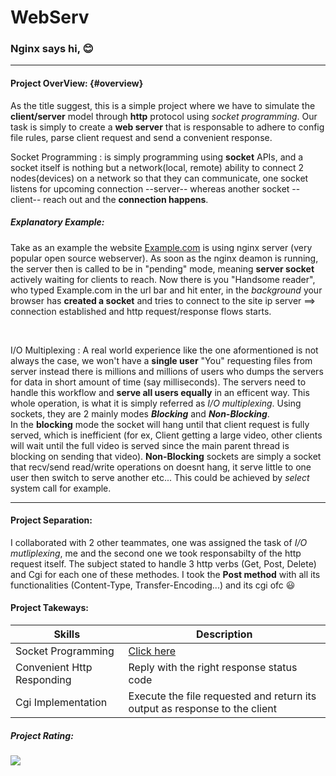 # WebServ
### Nginx says hi, :blush:
---
#### Project OverView: {#overview}
As the title suggest, this is a simple project where we have to simulate the **client/server** model through **http** protocol using *socket programming*.
Our task is simply to create a **web server** that is responsable to adhere to config file rules, parse client request and send a convenient response.
<br />

Socket Programming
: is simply programming using **socket** APIs, and a socket itself is nothing but a network(local, remote) ability to connect 2 nodes(devices) on a network so that they can communicate, one socket listens for upcoming connection --server-- whereas another socket --client-- reach out and the **connection happens**.

##### Explanatory Example:
Take as an example the website [Example.com](https://www.example.com) is using nginx server (very popular open source webserver). As soon as the nginx deamon is running, the server then is called to be in "pending" mode, meaning **server socket** actively waiting for clients to reach. Now there is you "Handsome reader", who typed Example.com in the url bar and hit enter, in the *background* your browser has **created a socket** and tries to connect to the site ip server ==> connection established and http request/response flows starts.

<br />

I/O Multiplexing
: A real world experience like the one aformentioned is not always the case, we won't have a **single user** "You" requesting files from server instead there is millions and millions of users who dumps the servers for data in short amount of time (say milliseconds). The servers need to handle this workflow and **serve all users equally** in an efficent way.
This whole operation, is what it is simply referred as *I/O multiplexing*. Using sockets, they are 2 mainly modes ***Blocking*** and ***Non-Blocking***.
<br />
In the **blocking** mode the socket will hang until that client request is fully served, which is inefficient (for ex, Client getting a large video, other clients will wait until the full video is served since the main parent thread is blocking on sending that video).
**Non-Blocking** sockets are simply a socket that recv/send read/write operations on doesnt hang, it serve little to one user then switch to serve another etc...
This could be achieved by *select* system call for example.

---

#### Project Separation:
I collaborated with 2 other teammates, one was assigned the task of *I/O mutliplexing*, me and the second one we took responsabilty of the http request itself.
The subject stated to handle 3 http verbs (Get, Post, Delete) and Cgi for each one of these methodes.
I took the **Post method** with all its functionalities (Content-Type, Transfer-Encoding...) and its cgi ofc :smiley:

#### Project Takeways:

| Skills | Description |
| ----------- | ----------- |
| Socket Programming | [Click here](#overview) |
| Convenient Http Responding | Reply with the right response status code  |
| Cgi Implementation | Execute the file requested and return its output as response to the client  |

##### Project Rating: 
![](https://geps.dev/progress/90?dangerColor=800000&warningColor=ff9900&successColor=006600)


